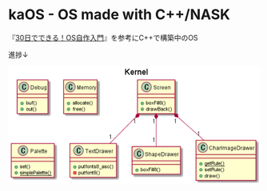 kaOS - OS made with C++/NASK
==

『[30日でできる！OS自作入門](https://book.mynavi.jp/supportsite/detail/4839919844.html)』を参考にC++で構築中のOS

進捗↓

![](doc/diagrams/out/overview/Kernel.png)